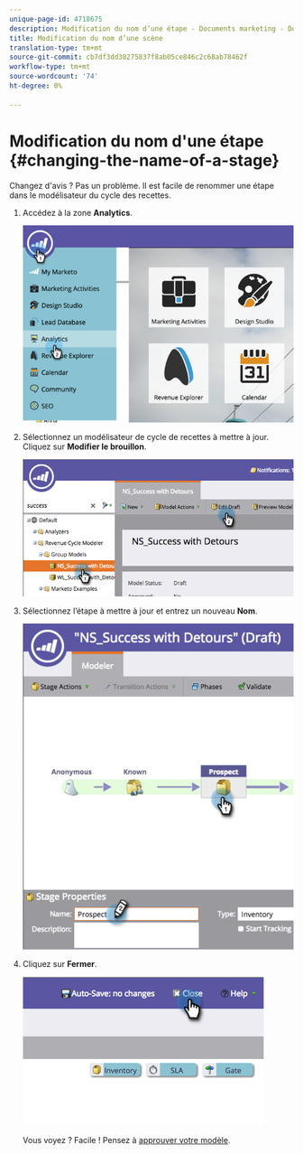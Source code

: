 ```yaml
---
unique-page-id: 4718675
description: Modification du nom d’une étape - Documents marketing - Documentation du produit
title: Modification du nom d’une scène
translation-type: tm+mt
source-git-commit: cb7df3dd38275837f8ab05ce846c2c68ab78462f
workflow-type: tm+mt
source-wordcount: '74'
ht-degree: 0%

---
```



# Modification du nom d&#39;une étape {#changing-the-name-of-a-stage}

Changez d&#39;avis ? Pas un problème. Il est facile de renommer une étape dans le modélisateur du cycle des recettes.

1. Accédez à la zone **Analytics**.

   ![](assets/image2015-4-27-23-3a18-3a34.png)

1. Sélectionnez un modélisateur de cycle de recettes à mettre à jour. Cliquez sur **Modifier le brouillon**.

   ![](assets/image2015-4-27-17-3a36-3a33.png)

1. Sélectionnez l’étape à mettre à jour et entrez un nouveau **Nom**.

   ![](assets/image2015-4-27-17-3a40-3a46.png)

1. Cliquez sur **Fermer**.

   ![](assets/image2015-4-27-17-3a41-3a51.png)

   Vous voyez ? Facile ! Pensez à [approuver votre modèle](/help/marketo/product-docs/reporting/revenue-cycle-analytics/revenue-cycle-models/approve-unapprove-a-revenue-model.md).
